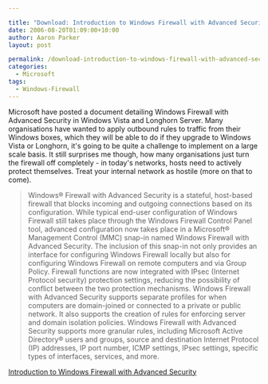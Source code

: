 ```yaml
---

title: "Download: Introduction to Windows Firewall with Advanced Security"
date: 2006-08-20T01:09:00+10:00
author: Aaron Parker
layout: post

permalink: /download-introduction-to-windows-firewall-with-advanced-security/
categories:
  - Microsoft
tags:
  - Windows-Firewall
---
```

Microsoft have posted a document detailing Windows Firewall with Advanced Security in Windows Vista and Longhorn Server. Many organisations have wanted to apply outbound rules to traffic from their Windows boxes, which they will be able to do if they upgrade to Windows Vista or Longhorn, it's going to be quite a challenge to implement on a large scale basis. It still surprises me though, how many organisations just turn the firewall off completely - in today's networks, hosts need to actively protect themselves. Treat your internal network as hostile (more on that to come).

> Windows® Firewall with Advanced Security is a stateful, host-based firewall that blocks incoming and outgoing connections based on its configuration. While typical end-user configuration of Windows Firewall still takes place through the Windows Firewall Control Panel tool, advanced configuration now takes place in a Microsoft® Management Control (MMC) snap-in named Windows Firewall with Advanced Security. The inclusion of this snap-in not only provides an interface for configuring Windows Firewall locally but also for configuring Windows Firewall on remote computers and via Group Policy. Firewall functions are now integrated with IPsec (Internet Protocol security) protection settings, reducing the possibility of conflict between the two protection mechanisms. Windows Firewall with Advanced Security supports separate profiles for when computers are domain-joined or connected to a private or public network. It also supports the creation of rules for enforcing server and domain isolation policies. Windows Firewall with Advanced Security supports more granular rules, including Microsoft Active Directory® users and groups, source and destination Internet Protocol (IP) addresses, IP port number, ICMP settings, IPsec settings, specific types of interfaces, services, and more.

[Introduction to Windows Firewall with Advanced Security](http://www.microsoft.com/downloads/details.aspx?FamilyID=df192e1b-a92a-4075-9f69-c12b7c54b52b&DisplayLang=en)
